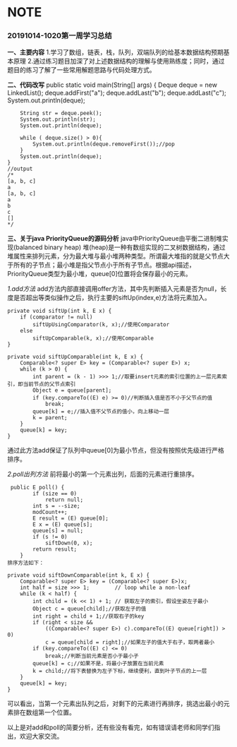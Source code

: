 # NOTE
### 20191014-1020第一周学习总结
**一、主要内容**
1.学习了数组，链表，栈，队列，双端队列的给基本数据结构预期基本原理
2.通过练习题目加深了对上述数据结构的理解与使用熟练度；同时，通过题目的练习了解了一些常用解题思路与代码处理方式。

**二、代码改写**
    public static void main(String[] args) {
        Deque<String> deque = new LinkedList<String>();
        deque.addFirst("a");
        deque.addLast("b");
        deque.addLast("c");
        System.out.println(deque);

        String str = deque.peek();
        System.out.println(str);
        System.out.println(deque);

        while ( deque.size() > 0){
            System.out.println(deque.removeFirst());//pop
        }
        System.out.println(deque);
    }
    //output
    /*
    [a, b, c]
    a
    [a, b, c]
    a
    b
    c
    []
    */

**三、关于java PriorityQueue的源码分析**
java中PriorityQueue由平衡二进制堆实现(balanced binary heap)
堆(heap)是一种有数组实现的二叉树数据结构，通过堆属性来排列元素，分为最大堆与最小堆两种类型。所谓最大堆指的就是父节点大于所有的子节点；最小堆是指父节点小于所有子节点。根据api描述，PriorityQueue类型为最小堆，queue[0]位置将会保存最小的元素。

_1.add方法_
add方法内部直接调用offer方法，其中先判断插入元素是否为null，长度是否超出等类似操作之后，执行主要的siftUp(index,e)方法将元素加入。

	private void siftUp(int k, E x) {
        if (comparator != null)
            siftUpUsingComparator(k, x);//使用Comparator
        else
            siftUpComparable(k, x);//使用Comparable
    }

	private void siftUpComparable(int k, E x) {
	    Comparable<? super E> key = (Comparable<? super E>) x;
	    while (k > 0) {
	        int parent = (k - 1) >>> 1;//取要insert元素的索引位置的上一层元素索引，即当前节点的父节点索引
	        Object e = queue[parent];
	        if (key.compareTo((E) e) >= 0)//判断插入值是否不小于父节点的值
	            break;
	        queue[k] = e;//插入值不父节点的值小，向上移动一层
	        k = parent;
	    }
	    queue[k] = key;
	}

通过此方法add保证了队列中queue[0]为最小节点，但没有按照优先级进行严格排序。

_2.poll出列方法_
前将最小的第一个元素出列，后面的元素进行重排序。

	 public E poll() {
	        if (size == 0)
	            return null;
	        int s = --size;
	        modCount++;
	        E result = (E) queue[0];
	        E x = (E) queue[s];
	        queue[s] = null;
	        if (s != 0)
	            siftDown(0, x);
	        return result;
	    }
    排序方法如下：

    private void siftDownComparable(int k, E x) {
        Comparable<? super E> key = (Comparable<? super E>)x;
        int half = size >>> 1;        // loop while a non-leaf
        while (k < half) {
            int child = (k << 1) + 1; // 获取左子的索引，假设坐姿左子最小
            Object c = queue[child];//获取左子的值
            int right = child + 1;//获取右子的key
            if (right < size &&
                ((Comparable<? super E>) c).compareTo((E) queue[right]) > 0)
                c = queue[child = right];//如果左子的值大于右子，取两者最小
            if (key.compareTo((E) c) <= 0)
                break;//判断当前元素是否小于最小子
            queue[k] = c;//如果不是，将最小子放置在当前元素
            k = child;//将下表替换为左子下标，继续便利，直到叶子节点的上一层
        }
        queue[k] = key;
    }
    
可以看出，当第一个元素出队列之后，对剩下的元素进行再排序，挑选出最小的元素排在数组第一个位置。

以上是对add和poll的简要分析，还有些没有看完，如有错误请老师和同学们指出，欢迎大家交流。

